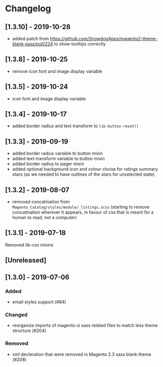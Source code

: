 # Changelog

## [1.3.10] - 2019-10-28
- added patch from https://github.com/SnowdogApps/magento2-theme-blank-sass/pull/224 to show tooltips correctly


## [1.3.8] - 2019-10-25
- remove icon font and image display variable

## [1.3.5] - 2019-10-24
- icon font and image display variable

## [1.3.4] - 2019-10-17
- added border radius and text transform to `lib-button-reset()`

## [1.3.3] - 2019-09-19
- added border radius variable to button mixin
- added text-transform variable to button mixin
- added border radius to pager mixin
- added optional background icon and colour choise for ratings summary stars (as we needed to have outlines of the stars for unselected state)


## [1.3.2] - 2019-08-07
- removed concatination from `Magento_Catalog/styles/module/_listings.scss` (starting to remove concatination wherever it appears, in favour of css that is meant for a human to read, not a computer)


## [1.3.1] - 2019-07-18
Removed lib-css mixins

## [Unreleased]

## [1.3.0] - 2019-07-06
### Added
- email styles support (#84)

### Changed
- reorganize imports of magento ui sass related files to match less theme structure (#204)

### Removed
- xml decleration that were removed in Magento 2.3 sass blank theme (#208)

